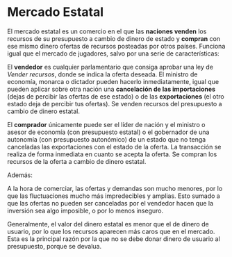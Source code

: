 # Mercado Estatal

El mercado estatal es un comercio en el que las **naciones venden** los recursos de su presupuesto a cambio de dinero de estado y **compran** con ese mismo dinero ofertas de recursos posteadas por otros países. Funciona igual que el mercado de jugadores, salvo por una serie de características:

El **vendedor** es cualquier parlamentario que consiga aprobar una ley de _Vender recursos_, donde se indica la oferta deseada. El ministro de economía, monarca o dictador pueden hacerlo inmediatamente, igual que pueden aplicar sobre otra nación una **cancelación de las importaciones** (dejas de percibir las ofertas de ese estado) o de las **exportaciones** (el otro estado deja de percibir tus ofertas). Se venden recursos del presupuesto a cambio de dinero estatal.

El **comprador** únicamente puede ser el líder de nación y el ministro o asesor de economía (con presupuesto estatal) o el gobernador de una autonomía (con presupuesto autonómico) de un estado que no tenga canceladas las exportaciones con el estado de la oferta. La transacción se realiza de forma inmediata en cuanto se acepta la oferta. Se compran los recursos de la oferta a cambio de dinero estatal.

Además:

A la hora de comerciar, las ofertas y demandas son mucho menores, por lo que las fluctuaciones mucho más impredecibles y amplias. Esto sumado a que las ofertas no pueden ser canceladas por el vendedor hacen que la inversión sea algo imposible, o por lo menos inseguro.

Generalmente, el valor del dinero estatal es menor que el de dinero de usuario, por lo que los recursos aparecen más caros que en el mercado. Esta es la principal razón por la que no se debe donar dinero de usuario al presupuesto, porque se devalua.